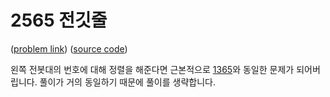 # 2565 전깃줄

([problem link](https://www.acmicpc.net/problem/2565)) ([source code](../problems/acmicpc_2565.cpp))

왼쪽 전봇대의 번호에 대해 정렬을 해준다면 근본적으로 [1365](1365.md)와 동일한 문제가 되어버립니다. 풀이가 거의 동일하기 때문에 풀이를 생략합니다.